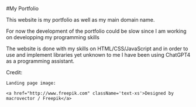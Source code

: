 #My Portfolio

This website is my portfolio as well as my main domain name.

For now the development of the portfolio could be slow since I am working on 
developping my programming skills

The website is done with my skills on HTML/CSS/JavaScript and in order to use and implement libraries
yet unknown to me I have been using ChatGPT4 as a programming assistant. 

Credit: 

```
Landing page image: 

<a href="http://www.freepik.com" className='text-xs'>Designed by macrovector / Freepik</a>
```
